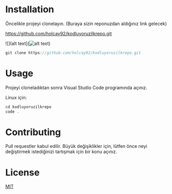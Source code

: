 # Installation #

Öncelikle projeyi clonelayın. (Buraya sizin reponuzdan aldığınız link gelecek)

https://github.com/holcay92/kodluyoruzilkrepo.git



![](alt text](![alt text](https://raw.githubusercontent.com/username/projectname/branch/path/to/projeRepo.png))

```c
git clone https://github.com/holcay92/kodluyoruzilkrepo.git
```

# Usage #

Projeyi cloneladıktan sonra Visual Studio Code programında açınız.

Linux için:

```c
cd kodluyoruzilkrepo
code .
```

# Contributing #

Pull requestler kabul edilir. Büyük değişiklikler için, lütfen önce neyi değiştirmek istediğinizi tartışmak için bir konu açınız.

# License #

[MIT](https://choosealicense.com/licenses/mit/)




